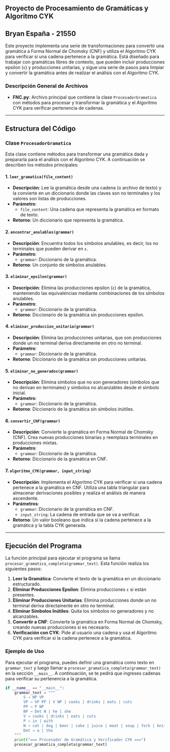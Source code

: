 ## Proyecto de Procesamiento de Gramáticas y Algoritmo CYK
## Bryan España - 21550

Este proyecto implementa una serie de transformaciones para convertir una gramática a Forma Normal de Chomsky (CNF) y utiliza el Algoritmo CYK para verificar si una cadena pertenece a la gramática. Está diseñado para trabajar con gramáticas libres de contexto, que pueden incluir producciones epsilon (`ε`) y producciones unitarias, y sigue una serie de pasos para limpiar y convertir la gramática antes de realizar el análisis con el Algoritmo CYK.

### Descripción General de Archivos

- **FNC.py**: Archivo principal que contiene la clase `ProcesadorGramatica` con métodos para procesar y transformar la gramática y el Algoritmo CYK para verificar pertenencia de cadenas.

---

## Estructura del Código

### Clase `ProcesadorGramatica`

Esta clase contiene métodos para transformar una gramática dada y prepararla para el análisis con el Algoritmo CYK. A continuación se describen los métodos principales:

#### 1. `leer_gramatica(file_content)`

   - **Descripción**: Lee la gramática desde una cadena (o archivo de texto) y la convierte en un diccionario donde las claves son no terminales y los valores son listas de producciones.
   - **Parámetro**: 
     - `file_content`: Una cadena que representa la gramática en formato de texto.
   - **Retorno**: Un diccionario que representa la gramática.

#### 2. `encontrar_anulables(grammar)`

   - **Descripción**: Encuentra todos los símbolos anulables, es decir, los no terminales que pueden derivar en `ε`.
   - **Parámetro**: 
     - `grammar`: Diccionario de la gramática.
   - **Retorno**: Un conjunto de símbolos anulables.

#### 3. `eliminar_epsilon(grammar)`

   - **Descripción**: Elimina las producciones epsilon (`ε`) de la gramática, manteniendo las equivalencias mediante combinaciones de los símbolos anulables.
   - **Parámetro**: 
     - `grammar`: Diccionario de la gramática.
   - **Retorno**: Diccionario de la gramática sin producciones epsilon.

#### 4. `eliminar_produccion_unitaria(grammar)`

   - **Descripción**: Elimina las producciones unitarias, que son producciones donde un no terminal deriva directamente en otro no terminal.
   - **Parámetro**: 
     - `grammar`: Diccionario de la gramática.
   - **Retorno**: Diccionario de la gramática sin producciones unitarias.

#### 5. `eliminar_no_generados(grammar)`

   - **Descripción**: Elimina símbolos que no son generadores (símbolos que no derivan en terminales) y símbolos no alcanzables desde el símbolo inicial.
   - **Parámetro**: 
     - `grammar`: Diccionario de la gramática.
   - **Retorno**: Diccionario de la gramática sin símbolos inútiles.

#### 6. `convertir_CNF(grammar)`

   - **Descripción**: Convierte la gramática en Forma Normal de Chomsky (CNF). Crea nuevas producciones binarias y reemplaza terminales en producciones mixtas.
   - **Parámetro**: 
     - `grammar`: Diccionario de la gramática.
   - **Retorno**: Diccionario de la gramática en CNF.

#### 7. `algoritmo_CYK(grammar, input_string)`

   - **Descripción**: Implementa el Algoritmo CYK para verificar si una cadena pertenece a la gramática en CNF. Utiliza una tabla triangular para almacenar derivaciones posibles y realiza el análisis de manera ascendente.
   - **Parámetros**: 
     - `grammar`: Diccionario de la gramática en CNF.
     - `input_string`: La cadena de entrada que se va a verificar.
   - **Retorno**: Un valor booleano que indica si la cadena pertenece a la gramática y la tabla CYK generada.

---

## Ejecución del Programa

La función principal para ejecutar el programa se llama `procesar_gramatica_completa(grammar_text)`. Esta función realiza los siguientes pasos:

1. **Leer la Gramática**: Convierte el texto de la gramática en un diccionario estructurado.
2. **Eliminar Producciones Epsilon**: Elimina producciones `ε` si están presentes.
3. **Eliminar Producciones Unitarias**: Elimina producciones donde un no terminal deriva directamente en otro no terminal.
4. **Eliminar Símbolos Inútiles**: Quita los símbolos no generadores y no alcanzables.
5. **Convertir a CNF**: Convierte la gramática en Forma Normal de Chomsky, creando nuevas producciones si es necesario.
6. **Verificación con CYK**: Pide al usuario una cadena y usa el Algoritmo CYK para verificar si la cadena pertenece a la gramática.

### Ejemplo de Uso

Para ejecutar el programa, puedes definir una gramática como texto en `grammar_text` y luego llamar a `procesar_gramatica_completa(grammar_text)` en la sección `__main__`. A continuación, se te pedirá que ingreses cadenas para verificar su pertenencia a la gramática.

```python
if __name__ == "__main__":
    grammar_text = """
        S → NP VP
        VP → VP PP | V NP | cooks | drinks | eats | cuts
        PP → P NP
        NP → Det N | he | she
        V → cooks | drinks | eats | cuts
        P → in | with
        N → cat | dog | beer | cake | juice | meat | soup | fork | knife | oven | spoon
        Det → a | the
    """
    print("=== Procesador de Gramática y Verificador CYK ===")
    procesar_gramatica_completa(grammar_text)
